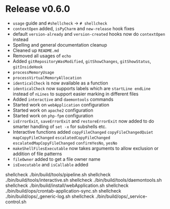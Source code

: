 # Release v0.6.0

- `usage` guide and `#shellcheck` -> `# shellcheck`
- `contextOpen` added, `isPyCharm` and `new-release` hook fixes
- default `version-already` and `version-created` hooks now do `contextOpen` instead
- Spelling and general documentation cleanup
- Cleaned up `README.md`
- Removed all usages of `echo`
- Added `gitRepositoryWasModified`, `gitShowChanges`, `gitShowStatus`, `gitInsideHook`
- `processMemoryUsage`
- `processVirtualMemoryAllocation`
- `identicalCheck` is now available as a function
- `identicalCheck` now supports labels which are `startLine endLine` instead of `nLines` to support easier marking in different files
- Added `interactive` and `daemontools` commands
- Started work on `webApplication` configuration
- Started work on `apache2` configuration
- Started work on `php-fpm` configuration
- `isErrorExit`, `saveErrorExit` and `restoreErrorExit` now added to do smarter handling of `set -x` for subshells etc.
- Interactive functions added `copyFileChanged` `copyFileChangedQuiet` `mapCopyFileChanged` `escalatedCopyFileChanged` `escalatedMapCopyFileChanged` `confirmYesNo`, `yesNo`
- `makeShellFilesExecutable` now takes arguments to allow exclusion or addition of file patterns
- `fileOwner` added to get a file owner name
- `isExecutable` and `isCallable` added


shellcheck ./bin/build/tools/pipeline.sh
shellcheck ./bin/build/tools/interactive.sh
shellcheck ./bin/build/tools/daemontools.sh
shellcheck ./bin/build/install/webApplication.sh
shellcheck ./bin/build/ops/crontab-application-sync.sh
shellcheck ./bin/build/ops/_generic-log.sh
shellcheck ./bin/build/ops/_service-control.sh

